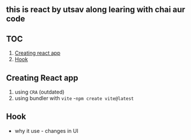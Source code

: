 ## this is react by utsav along learing with chai aur code
## TOC
1. [Creating react app](#creating-react-app )
2. [Hook](#hook)
## Creating React app
1. using `CRA` (outdated)
2. using bundler with `vite` -`npm create vite@latest`


## Hook
- why it use -  changes in UI 